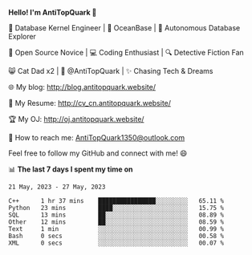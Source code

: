 
**Hello! I'm AntiTopQuark 👋**

🔧 Database Kernel Engineer | 🌊 OceanBase | 🤖 Autonomous Database Explorer

🌱 Open Source Novice | 💻 Coding Enthusiast | 🔍 Detective Fiction Fan

😸 Cat Dad x2 | 🎉 @AntiTopQuark | ✨ Chasing Tech & Dreams

🌐 My blog: http://blog.antitopquark.website/

📄 My Resume: http://cv_cn.antitopquark.website/

🏆 My OJ: http://oj.antitopquark.website/

📧 How to reach me: AntiTopQuark1350@outlook.com

Feel free to follow my GitHub and connect with me! 😄

📊 **The last 7 days I spent my time on** 

<!--START_SECTION:waka-->
```text
21 May, 2023 - 27 May, 2023

C++      1 hr 37 mins    ████████████████░░░░░░░░░   65.11 % 
Python   23 mins         ████░░░░░░░░░░░░░░░░░░░░░   15.75 % 
SQL      13 mins         ██░░░░░░░░░░░░░░░░░░░░░░░   08.89 % 
Other    12 mins         ██░░░░░░░░░░░░░░░░░░░░░░░   08.59 % 
Text     1 min           ░░░░░░░░░░░░░░░░░░░░░░░░░   00.99 % 
Bash     0 secs          ░░░░░░░░░░░░░░░░░░░░░░░░░   00.58 % 
XML      0 secs          ░░░░░░░░░░░░░░░░░░░░░░░░░   00.07 %
```
<!--END_SECTION:waka-->



